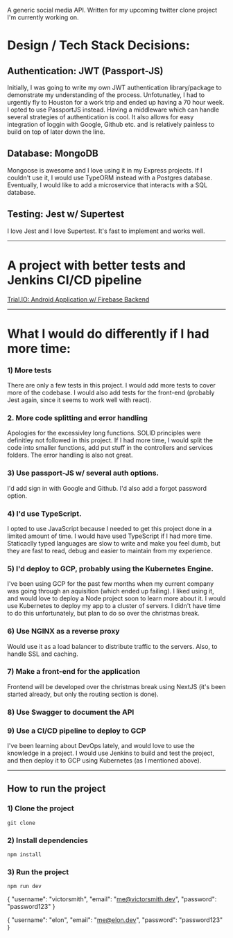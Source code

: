 A generic social media API. Written for my upcoming twitter clone project I'm currently working on.


# Design / Tech Stack Decisions:

## Authentication: JWT (Passport-JS)
Initially, I was going to write my own JWT authentication library/package to demonstrate my understanding of the process. Unfotunatley, I had to urgently fly to Houston for a work trip and ended up having a 70 hour week.
I opted to use PassportJS instead. Having a middleware which can handle several strategies of authentication is cool. It also allows for easy integration of loggin with Google, Github etc. and is relatively painless to build on top of later down the line.

## Database: MongoDB
Mongoose is awesome and I love using it in my Express projects. If I couldn't use it, I would use TypeORM instead with a Postgres database. Eventually, I would like to add a microservice that interacts with a SQL database. 

## Testing: Jest w/ Supertest
I love Jest and I love Supertest. It's fast to implement and works well.

---

# A project with better tests and Jenkins CI/CD pipeline

[Trial.IO: Android Application w/ Firebase Backend](https://github.com/CMPUT301W21T28/trialio)

---

# What I would do differently if I had more time:

### 1) More tests
There are only a few tests in this project. I would add more tests to cover more of the codebase. I would also add tests for the front-end (probably Jest again, since it seems to work well with react).

### 2. More code splitting and error handling
Apologies for the excessivley long functions. SOLID principles were definitley not followed in this project. If I had more time, I would split the code into smaller functions, add put stuff in the controllers and services folders. The error handling is also not great.
### 3) Use passport-JS w/ several auth options.
I'd add sign in with Google and Github. I'd also add a forgot password option.

### 4) I'd use TypeScript.
I opted to use JavaScript because I needed to get this project done in a limited amount of time. I would have used TypeScript if I had more time. Staticaclly typed languages are slow to write and make you feel dumb, but they are fast to read, debug and easier to maintain from my experience. 

### 5) I'd deploy to GCP, probably using the Kubernetes Engine.
I've been using GCP for the past few months when my current company was going through an aquisition (which ended up failing). I liked using it, and would love to deploy a Node project soon to learn more about it. I would use Kubernetes to deploy my app to a cluster of servers.  I didn't have time to do this unfortunately, but plan to do so over the christmas break.

### 6) Use NGINX as a reverse proxy
Would use it as a load balancer to distribute traffic to the servers. Also, to handle SSL and caching. 

### 7) Make a front-end for the application
Frontend will be developed over the christmas break using NextJS (it's been started already, but only the routing section is done).

### 8) Use Swagger to document the API

### 9) Use a CI/CD pipeline to deploy to GCP
I've been learning about DevOps lately, and would love to use the knowledge in a project. I would use Jenkins to build and test the project, and then deploy it to GCP using Kubernetes (as I mentioned above).

---

## How to run the project

### 1) Clone the project
``` git clone ```

### 2) Install dependencies
``` npm install ```

### 3) Run the project
``` npm run dev ```



{
  "username": "victorsmith",
  "email": "me@victorsmith.dev",
  "password": "password123"
}

{ 
  "username": "elon",
  "email": "me@elon.dev",
  "password": "password123"
}


